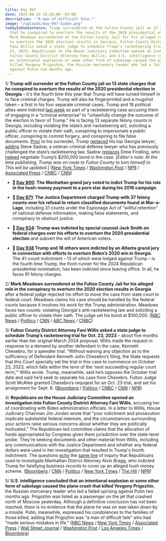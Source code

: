 ```yaml
---
title: Day 947
date: 2023-08-24 15:26:00 -07:00
description: '"A man of difficult fate."'
image: "/uploads/day-947-biden.png"
todayInOneSentence: Trump surrendered at the Fulton County jail on 13 state charges
  that he conspired to overturn the results of the 2020 presidential election in Georgia;
  Mark Meadows surrendered at the Fulton County Jail for his alleged role in the conspiracy
  to overturn the 2020 election results in Georgia; Fulton County District Attorney
  Fani Willis asked a state judge to schedule Trump’s racketeering trial for Oct.
  23, 2023; Republicans on the House Judiciary Committee opened an investigation into
  Fulton County District Attorney Fani Willis; and U.S. intelligence concluded that
  an intentional explosion or some other form of sabotage caused the plane crash that
  killed Yevgeny Prigozhin, the Russian mercenary leader who led a failed uprising
  against Putin two months ago.
---
```


1/ **Trump will surrender at the Fulton County jail on 13 state charges that he conspired to overturn the results of the 2020 presidential election in Georgia** – it's the fourth time this year that Trump will have turned himself in to face criminal charges. Trump will also be fingerprinted and a mugshot taken – a first in his four separate criminal cases. Trump and 18 political allies were indicted [last week](https://whatthefuckjusthappenedtoday.com/2023/08/15/day-938/#1-trump-and-18-others-were-indicted) as part of a racketeering case accusing them of engaging in a “criminal enterprise” to “unlawfully change the outcome of the election in favor of Trump.” He is facing 13 separate felony counts in Georgia, including violating the state’s anti-racketeering act, soliciting a public officer to violate their oath, conspiring to impersonate a public officer, conspiring to commit forgery, and conspiring to file false documents. [Prior](https://www.politico.com/news/2023/08/24/trump-georgia-lawyer-sadow-00112732) to his surrender, Trump [replaced](https://www.nytimes.com/2023/08/24/us/trump-georgia-lawyers.html) his top Georgia lawyer, [adding](https://www.wsj.com/us-news/donald-trump-to-turn-himself-in-at-fulton-county-jail-in-georgia-aa43b825?mod=hp_lead_pos2) Steve Sadow, a veteran criminal defense lawyer who has previously challenged the state’s racketeering law. Sadow [replaces](https://www.cnbc.com/2023/08/24/trump-changes-lawyers-in-georgia-election-case-ahead-of-arrest.html) Drew Findling, who [helped](https://www.cnn.com/2023/08/24/politics/trump-georgia-lawyer/index.html) negotiate Trump’s $200,000 bond in the case. \[*Editor's note: At the time publishing, Trump was en route to Fulton County to turn himself in. This will be updated*.\] ([New York Times](https://www.nytimes.com/live/2023/08/24/us/trump-georgia-surrender-indictment) / [Washington Post](https://www.washingtonpost.com/national-security/2023/08/24/trump-surrender-fulton-county-jail-georgia-indictment/) / [NPR](https://www.npr.org/live-updates/trump-surrenders-georgia-fulton-county-jail) / [Associated Press](https://apnews.com/article/trump-atlanta-indictment-republican-primary-7f4e9860859fbb71221b6a5163aaa42f) / [CNBC](https://www.cnbc.com/2023/08/24/donald-trump-to-be-arrested-in-georgia-live-updates.html) / [CNN](https://www.cnn.com/politics/live-news/trump-georgia-surrender-indictment-08-24-23/index.html))

* **📌 [Day 800](https://whatthefuckjusthappenedtoday.com/2023/03/30/day-800/#1-the-manhattan-grand-jury-voted-to): The Manhattan grand jury voted to indict Trump for his role in the hush-money payment to a porn star during his 2016 campaign**.

* **📌 [Day 871](https://whatthefuckjusthappenedtoday.com/2023/06/09/day-871/#1-the-justice-department-charged-tru): The Justice Department charged Trump with 37 felony counts over his refusal to return classified documents found at Mar-a-Lago**, including 31 counts under the Espionage Act of “willful retention” of national defense information, making false statements, and conspiracy to obstruct justice.

* **📌 [Day 924](https://whatthefuckjusthappenedtoday.com/2023/08/01/day-924/#1-trump-was-indicted-by-special-coun): Trump was indicted by special counsel Jack Smith on federal charges over his efforts to overturn the 2020 presidential election** and subvert the will of American voters.

* **📌 [Day 938](https://whatthefuckjusthappenedtoday.com/2023/08/15/day-938/#1-trump-and-18-others-were-indicted) Trump and 18 others were indicted by an Atlanta grand jury in connection with efforts to overturn Biden’s 2020 win in Georgia**. The 41-count indictment – 13 of which were lodged against Trump – is the fourth time Trump, the front-runner for the 2024 Republican presidential nomination, has been indicted since leaving office. In all, he faces 91 felony charges.

2/ **Mark Meadows surrendered at the Fulton County Jail for his alleged role in the conspiracy to overturn the 2020 election results in Georgia** after a federal judge rejected his effort to move the case from state court to federal court. Meadows claims his case should be handled by the federal courts because it involves his work for the Trump administration. Meadows faces two counts: violating Georgia's anti-racketeering law and soliciting a public officer to violate their oath. The judge set his bond at $100,000. ([NBC News](https://www.nbcnews.com/politics/donald-trump/live-blog/trump-arraignment-georgia-indictment-live-updates-rcna100652) / [Politico](https://www.politico.com/news/2023/08/23/georgia-trump-racketeering-case-state-court-00112480) / [CNN](https://www.cnn.com/politics/live-news/trump-georgia-surrender-indictment-08-24-23/h_05d19e9ed478e1841cc7b7b719d28d2c) / [ABC News](https://abcnews.go.com/US/live-updates/trump-georgia-surrender/?id=102463778) / [CNBC](https://www.cnbc.com/2023/08/24/trump-chief-of-staff-mark-meadows-gets-100000-bond-in-georgia-election-case.html))

3/ **Fulton County District Attorney Fani Willis asked a state judge to schedule Trump’s racketeering trial for Oct. 23, 2023** – about five months earlier than her original March 2024 proposal. Willis made the request in response to a demand by another defendant in the case, Kenneth Chesebro, for a speedier trial. “Without waiving any objection as to the sufficiency of Defendant Kenneth John Chesebro’s filing, the State requests that this Court specially set the trial in this case to commence on October 23, 2023, which falls within the term of the ‘next succeeding regular court term,’” Willis wrote. Trump, meanwhile, said he’s opposes the October trial date and said he’d seek to separate his case from Chesebro. Fulton Judge Scott McAfee granted Chesebro’s requqest for an Oct. 23 trial, and set his arraignment for Sept. 6. ([Bloomberg](https://www.bloomberg.com/news/articles/2023-08-24/trump-s-georgia-election-trial-should-start-oct-23-da-says?sref=MIBMEEoj) / [Politico](https://www.politico.com/news/2023/08/24/fulton-county-prosecutors-ask-judge-to-set-oct-23-trial-on-trump-racketeering-charges-00112816) / [CNBC](https://www.cnbc.com/2023/08/24/trump-georgia-election-prosecutor-seeks-oct-23-trial-start.html) / [CNN](https://www.cnn.com/politics/live-news/trump-georgia-surrender-indictment-08-24-23/index.html) / [NPR](https://www.npr.org/live-updates/trump-surrenders-georgia-fulton-county-jail#the-fulton-county-da-now-wants-the-trial-to-start-in-october))

4/ **Republicans on the House Judiciary Committee opened an investigation into Fulton County District Attorney Fani Willis**, accusing her of coordinating with Biden administration officials. In a letter to Willis, House Judiciary Chairman Jim Jordan wrote that “your indictment and prosecution implicate substantial federal interests, and the circumstances surrounding your actions raise serious concerns about whether they are politically motivated.” The Republican-led committee claims that the allocation of funds appropriated by Congress gives them jurisdiction over the state-level probe. They're seeking documents and other material from Willis, including any communications with the Justice Department and whether any federal dollars were used in her investigation that resulted in Trump's fourth indictment. The questions [echo](https://whatthefuckjusthappenedtoday.com/2023/03/20/day-790/#2-three-house-republican-committee-c) the [same line](https://whatthefuckjusthappenedtoday.com/2023/04/17/day-818/#4-house-republicans-on-the-judiciary) of inquiry that Republicans used to investigate Manhattan District Attorney Alvin Bragg, who indicted Trump for falsifying business records to cover up an alleged hush money scheme. ([Bloomberg](https://www.bloomberg.com/news/articles/2023-08-24/fulton-county-da-fani-willis-trump-prosecution-is-focus-of-house-gop-probe?sref=MIBMEEoj) / [CNN](https://www.cnn.com/2023/08/24/politics/house-republican-conference-trump-defense/) / [Politico](https://www.politico.com/news/2023/08/24/house-republicans-launch-investigation-into-fulton-county-da-00112769) / [New York Times](https://www.nytimes.com/2023/08/24/us/politics/fani-willis-republicans-investigation.html) / [The Hill](https://thehill.com/regulation/court-battles/4169099-jim-jordan-launches-probe-into-georgia-trump-prosecution/) / [NPR](https://www.npr.org/live-updates/trump-surrenders-georgia-fulton-county-jail#house-republicans-have-launched-an-investigation-into-the-fulton-county-da))

5/ **U.S. intelligence concluded that an intentional explosion or some other form of sabotage caused the plane crash that killed Yevgeny Prigozhin**, the Russian mercenary leader who led a failed uprising against Putin two months ago. Prigozhin was listed as a passenger on the jet that crashed north of Moscow yesterday. Although a definitive conclusion has not been reached, there is no evidence that the plane he was on was taken down by a missile. Putin, meanwhile, expressed his condolences to the families of those killed, adding that Prigozhin was “a man of difficult fate” who had “made serious mistakes in life." ([NBC News](https://www.nbcnews.com/news/world/prigozhin-plane-crash-putin-signal-russia-elite-rcna101559) / [New York Times](https://www.nytimes.com/2023/08/24/us/politics/plane-crash-prigozhin-explosion.html) / [Associated Press](https://apnews.com/article/russia-wagner-prigozhin-jet-crash-382515214f691e47daa2e3635d64e612) / [Wall Street Journal](https://www.wsj.com/world/russia/wagner-prigozhin-russia-assassinated-intelligence-3e456fab?mod=djemalertNEWS) / [Washington Post](https://www.washingtonpost.com/world/2023/08/24/prigozhin-plane-crash-wagner-russia-live-updates/) / [Los Angeles Times](https://www.latimes.com/world-nation/story/2023-08-23/jet-crash-in-russia-kills-10-wagner-chief-prigozhin-passenger-list) / [Bloomberg](https://www.bloomberg.com/news/articles/2023-08-24/putin-expresses-condolences-over-prigozhin-jet-crash?sref=MIBMEEoj))